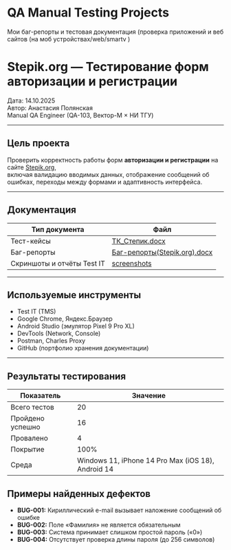 # QA Manual Testing Projects
Мои баг-репорты и тестовая документация (проверка приложений и веб сайтов (на моб устройствах/web/smartv )

# Stepik.org — Тестирование форм авторизации и регистрации

Дата: 14.10.2025  
Автор: Анастасия Полянская  
Manual QA Engineer (QA-103, Вектор-М × НИ ТГУ)

---

## Цель проекта
Проверить корректность работы форм **авторизации и регистрации** на сайте [Stepik.org](https://stepik.org),  
включая валидацию вводимых данных, отображение сообщений об ошибках, переходы между формами и адаптивность интерфейса.

---

##  Документация
| Тип документа | Файл |
|---------------|------|
| Тест-кейсы | [ТК_Степик.docx](./ТК_Степик.docx) |
| Баг-репорты | [Баг-репорты(Stepik.org).docx](./Баг-репорты(Stepik.org).docx) |
| Скриншоты и отчёты Test IT | [screenshots](./screenshots) |

---

## Используемые инструменты
- Test IT (TMS)
- Google Chrome, Яндекс.Браузер
- Android Studio (эмулятор Pixel 9 Pro XL)
- DevTools (Network, Console)
- Postman, Charles Proxy
- GitHub (портфолио хранения документации)

---

## Результаты тестирования
| Показатель | Значение |
|-------------|-----------|
| Всего тестов | 20|
| Пройдено успешно | 16|
| Провалено | 4 |
| Покрытие | 100% |
| Среда | Windows 11, iPhone 14 Pro Max (iOS 18), Android 14 |



## Примеры найденных дефектов
- **BUG-001:** Кириллический e-mail вызывает наложение сообщений об ошибке  
- **BUG-002:** Поле «Фамилия» не является обязательным  
- **BUG-003:** Система принимает слишком простой пароль («0»)  
- **BUG-004:** Отсутствует проверка длины пароля (до 256 символов)
